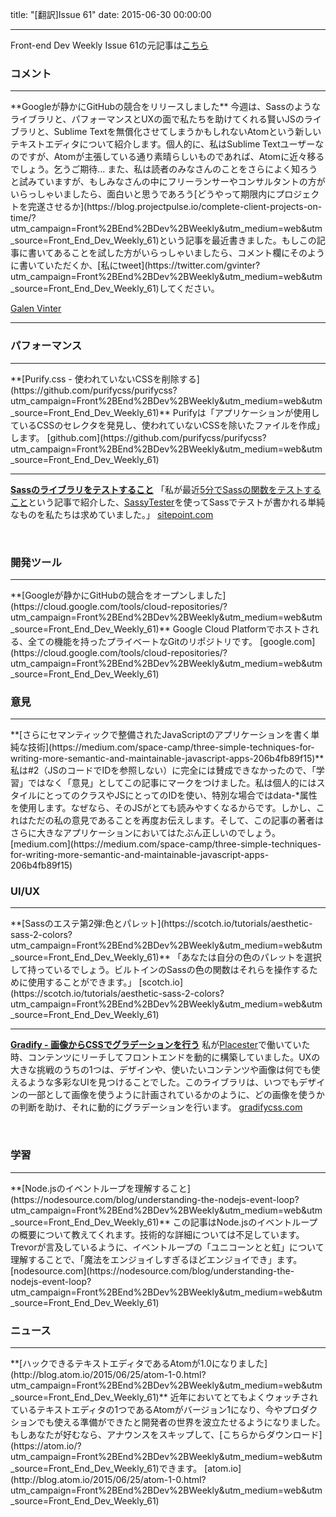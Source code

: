 title: "[翻訳]Issue 61"
date: 2015-06-30 00:00:00

---
Front-end Dev Weekly Issue 61の元記事は[こちら](https://frontenddevweekly.curated.co/issues/61)

### コメント
<hr>
**Googleが静かにGitHubの競合をリリースしました**
今週は、Sassのようなライブラリと、パフォーマンスとUXの面で私たちを助けてくれる賢いJSのライブラリと、Sublime Textを無償化させてしまうかもしれないAtomという新しいテキストエディタについて紹介します。個人的に、私はSublime Textユーザーなのですが、Atomが主張している通り素晴らしいものであれば、Atomに近々移るでしょう。乞うご期待...
また、私は読者のみなさんのことをさらによく知ろうと試みていますが、もしみなさんの中にフリーランサーやコンサルタントの方がいらっしゃいましたら、面白いと思うであろう[どうやって期限内にプロジェクトを完遂させるか](https://blog.projectpulse.io/complete-client-projects-on-time/?utm_campaign=Front%2BEnd%2BDev%2BWeekly&utm_medium=web&utm_source=Front_End_Dev_Weekly_61)という記事を最近書きました。もしこの記事に書いてあることを試した方がいらっしゃいましたら、コメント欄にそのように書いていただくか、[私にtweet](https://twitter.com/gvinter?utm_campaign=Front%2BEnd%2BDev%2BWeekly&utm_medium=web&utm_source=Front_End_Dev_Weekly_61)してください。

[Galen Vinter](https://twitter.com/gvinter)

<hr>

### パフォーマンス
<hr>
**[Purify.css - 使われていないCSSを削除する](https://github.com/purifycss/purifycss?utm_campaign=Front%2BEnd%2BDev%2BWeekly&utm_medium=web&utm_source=Front_End_Dev_Weekly_61)**
Purifyは「アプリケーションが使用しているCSSのセレクタを発見し、使われていないCSSを除いたファイルを作成」します。
[github.com](https://github.com/purifycss/purifycss?utm_campaign=Front%2BEnd%2BDev%2BWeekly&utm_medium=web&utm_source=Front_End_Dev_Weekly_61)

---

**[Sassのライブラリをテストすること](http://www.sitepoint.com/testing-sass-library/?utm_campaign=Front%2BEnd%2BDev%2BWeekly&utm_medium=web&utm_source=Front_End_Dev_Weekly_61)**
「私が最近[5分でSassの関数をテストすること](http://www.sitepoint.com/testing-sass-function-5-minutes/?utm_campaign=Front%2BEnd%2BDev%2BWeekly&utm_medium=web&utm_source=Front_End_Dev_Weekly_61)という記事で紹介した、[SassyTester](https://github.com/HugoGiraudel/SassyTester?utm_campaign=Front%2BEnd%2BDev%2BWeekly&utm_medium=web&utm_source=Front_End_Dev_Weekly_61)を使ってSassでテストが書かれる単純なものを私たちは求めていました。」
[sitepoint.com](http://www.sitepoint.com/testing-sass-library/?utm_campaign=Front%2BEnd%2BDev%2BWeekly&utm_medium=web&utm_source=Front_End_Dev_Weekly_61)

<br>

### 開発ツール

<hr>
**[Googleが静かにGitHubの競合をオープンしました](https://cloud.google.com/tools/cloud-repositories/?utm_campaign=Front%2BEnd%2BDev%2BWeekly&utm_medium=web&utm_source=Front_End_Dev_Weekly_61)**
Google Cloud Platformでホストされる、全ての機能を持ったプライベートなGitのリポジトリです。
[google.com](https://cloud.google.com/tools/cloud-repositories/?utm_campaign=Front%2BEnd%2BDev%2BWeekly&utm_medium=web&utm_source=Front_End_Dev_Weekly_61)

<br>

### 意見

<hr>
**[さらにセマンティックで整備されたJavaScriptのアプリケーションを書く単純な技術](https://medium.com/space-camp/three-simple-techniques-for-writing-more-semantic-and-maintainable-javascript-apps-206b4fb89f15)**
私は#2（JSのコードでIDを参照しない）に完全には賛成できなかったので、「学習」ではなく「意見」としてこの記事にマークをつけました。私は個人的にはスタイルにとってのクラスやJSにとってのIDを使い、特別な場合ではdata-*属性を使用します。なぜなら、そのJSがとても読みやすくなるからです。しかし、これはただの私の意見であることを再度お伝えします。そして、この記事の著者はさらに大きなアプリケーションにおいてはたぶん正しいのでしょう。
[medium.com](https://medium.com/space-camp/three-simple-techniques-for-writing-more-semantic-and-maintainable-javascript-apps-206b4fb89f15)

<br>

### UI/UX

<hr>
**[Sassのエステ第2弾:色とパレット](https://scotch.io/tutorials/aesthetic-sass-2-colors?utm_campaign=Front%2BEnd%2BDev%2BWeekly&utm_medium=web&utm_source=Front_End_Dev_Weekly_61)**
「あなたは自分の色のパレットを選択して持っているでしょう。ビルトインのSassの色の関数はそれらを操作するために使用することができます。」
[scotch.io](https://scotch.io/tutorials/aesthetic-sass-2-colors?utm_campaign=Front%2BEnd%2BDev%2BWeekly&utm_medium=web&utm_source=Front_End_Dev_Weekly_61)

---
**[Gradify - 画像からCSSでグラデーションを行う](http://gradifycss.com/?utm_campaign=Front%2BEnd%2BDev%2BWeekly&utm_medium=web&utm_source=Front_End_Dev_Weekly_61)**
私が[Placester](https://placester.com/?utm_campaign=Front%2BEnd%2BDev%2BWeekly&utm_medium=web&utm_source=Front_End_Dev_Weekly_61)で働いていた時、コンテンツにリーチしてフロントエンドを動的に構築していました。UXの大きな挑戦のうちの1つは、デザインや、使いたいコンテンツや画像は何でも使えるような多彩なUIを見つけることでした。このライブラリは、いつでもデザインの一部として画像を使うように計画されているかのように、どの画像を使うかの判断を助け、それに動的にグラデーションを行います。
[gradifycss.com](http://gradifycss.com/?utm_campaign=Front%2BEnd%2BDev%2BWeekly&utm_medium=web&utm_source=Front_End_Dev_Weekly_61)

<br>

### 学習

<hr>
**[Node.jsのイベントループを理解すること](https://nodesource.com/blog/understanding-the-nodejs-event-loop?utm_campaign=Front%2BEnd%2BDev%2BWeekly&utm_medium=web&utm_source=Front_End_Dev_Weekly_61)**
この記事はNode.jsのイベントループの概要について教えてくれます。技術的な詳細については不足しています。Trevorが言及しているように、イベントループの「ユニコーンとと虹」について理解することで、「魔法をエンジョイしすぎるほどエンジョイでき」ます。
[nodesource.com](https://nodesource.com/blog/understanding-the-nodejs-event-loop?utm_campaign=Front%2BEnd%2BDev%2BWeekly&utm_medium=web&utm_source=Front_End_Dev_Weekly_61)

<br>

### ニュース

<hr>
**[ハックできるテキストエディタであるAtomが1.0になりました](http://blog.atom.io/2015/06/25/atom-1-0.html?utm_campaign=Front%2BEnd%2BDev%2BWeekly&utm_medium=web&utm_source=Front_End_Dev_Weekly_61)**
近年においてとてもよくウォッチされているテキストエディタの1つであるAtomがバージョン1になり、今やプロダクションでも使える準備ができたと開発者の世界を波立たせるようになりました。もしあなたが好むなら、アナウンスをスキップして、[こちらからダウンロード](https://atom.io/?utm_campaign=Front%2BEnd%2BDev%2BWeekly&utm_medium=web&utm_source=Front_End_Dev_Weekly_61)できます。
[atom.io](http://blog.atom.io/2015/06/25/atom-1-0.html?utm_campaign=Front%2BEnd%2BDev%2BWeekly&utm_medium=web&utm_source=Front_End_Dev_Weekly_61)